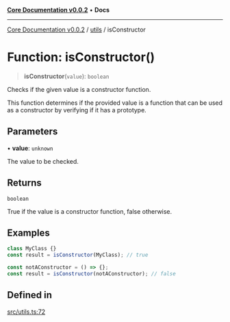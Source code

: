 [**Core Documentation v0.0.2**](../../README.md) • **Docs**

***

[Core Documentation v0.0.2](../../modules.md) / [utils](../README.md) / isConstructor

# Function: isConstructor()

> **isConstructor**(`value`): `boolean`

Checks if the given value is a constructor function.

This function determines if the provided value is a function
that can be used as a constructor by verifying if it has a prototype.

## Parameters

• **value**: `unknown`

The value to be checked.

## Returns

`boolean`

True if the value is a constructor function, false otherwise.

## Examples

```typescript
class MyClass {}
const result = isConstructor(MyClass); // true
```

```typescript
const notAConstructor = () => {};
const result = isConstructor(notAConstructor); // false
```

## Defined in

[src/utils.ts:72](https://github.com/stonemjs/core/blob/dd7eaec566465ef84c36b87b824f8ea9ab76e8fa/src/utils.ts#L72)
